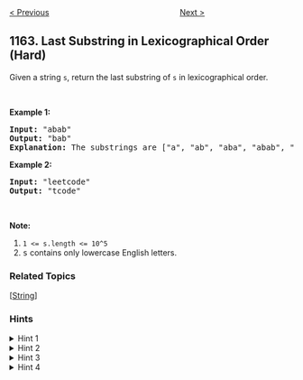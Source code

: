 <!--|This file generated by command(leetcode description); DO NOT EDIT.    |-->
<!--+----------------------------------------------------------------------+-->
<!--|@author    openset <openset.wang@gmail.com>                           |-->
<!--|@link      https://github.com/openset                                 |-->
<!--|@home      https://github.com/openset/leetcode                        |-->
<!--+----------------------------------------------------------------------+-->

[< Previous](https://github.com/openset/leetcode/tree/master/problems/as-far-from-land-as-possible "As Far from Land as Possible")
　　　　　　　　　　　　　　　　
[Next >](https://github.com/openset/leetcode/tree/master/problems/product-price-at-a-given-date "Product Price at a Given Date")

## 1163. Last Substring in Lexicographical Order (Hard)

<p>Given a string <code>s</code>, return the last substring of <code>s</code> in lexicographical order.</p>

<p>&nbsp;</p>

<p><strong>Example 1:</strong></p>

<pre>
<strong>Input: </strong><span id="example-input-1-1">&quot;abab&quot;</span>
<strong>Output: </strong><span id="example-output-1">&quot;bab&quot;</span>
<strong>Explanation: </strong>The substrings are [&quot;a&quot;, &quot;ab&quot;, &quot;aba&quot;, &quot;abab&quot;, &quot;b&quot;, &quot;ba&quot;, &quot;bab&quot;]. The lexicographically maximum substring is &quot;bab&quot;.
</pre>

<p><strong>Example 2:</strong></p>

<pre>
<strong>Input: </strong><span id="example-input-2-1">&quot;leetcode&quot;</span>
<strong>Output: </strong><span id="example-output-2">&quot;tcode&quot;</span>
</pre>

<p>&nbsp;</p>

<p><strong>Note:</strong></p>

<ol>
	<li><code>1 &lt;= s.length &lt;= 10^5</code></li>
	<li><font face="monospace">s</font> contains only lowercase English letters.</li>
</ol>

### Related Topics
  [[String](https://github.com/openset/leetcode/tree/master/tag/string/README.md)]

### Hints
<details>
<summary>Hint 1</summary>
Assume that the answer is a sub-string from index i to j. If you add the character at index j+1 you get a better answer.
</details>

<details>
<summary>Hint 2</summary>
The answer is always a suffix of the given string.
</details>

<details>
<summary>Hint 3</summary>
Since the limits are high, we need an efficient data structure.
</details>

<details>
<summary>Hint 4</summary>
Use suffix array.
</details>
